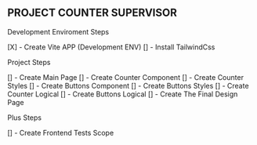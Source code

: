 ## PROJECT COUNTER SUPERVISOR ##


Development Enviroment Steps

[X] - Create Vite APP (Development ENV)
[] - Install TailwindCss


Project Steps

[] - Create Main Page
[] - Create Counter Component
[] - Create Counter Styles
[] - Create Buttons Component
[] - Create Buttons Styles
[] - Create Counter Logical
[] - Create Buttons Logical
[] - Create The Final Design Page


Plus Steps

[] - Create Frontend Tests Scope